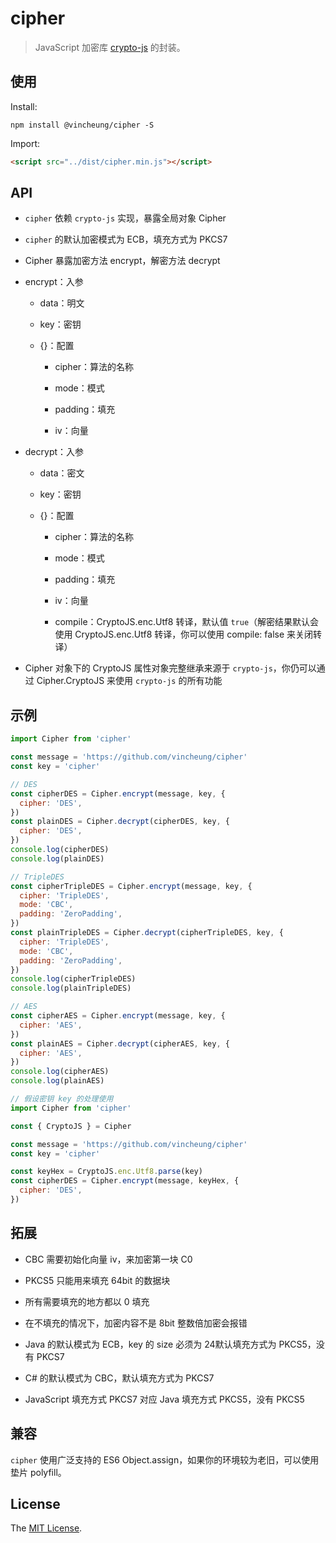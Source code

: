 # cipher

> JavaScript 加密库 [crypto-js] 的封装。

## 使用

Install:

```shell
npm install @vincheung/cipher -S
```

Import:

```html
<script src="../dist/cipher.min.js"></script>
```

## API

- `cipher` 依赖 `crypto-js` 实现，暴露全局对象 Cipher

- `cipher` 的默认加密模式为 ECB，填充方式为 PKCS7

- Cipher 暴露加密方法 encrypt，解密方法 decrypt

- encrypt：入参

  - data：明文

  - key：密钥

  - {}：配置

    - cipher：算法的名称

    - mode：模式

    - padding：填充

    - iv：向量

- decrypt：入参

  - data：密文

  - key：密钥

  - {}：配置

    - cipher：算法的名称

    - mode：模式

    - padding：填充

    - iv：向量

    - compile：CryptoJS.enc.Utf8 转译，默认值 `true`（解密结果默认会使用 CryptoJS.enc.Utf8 转译，你可以使用 compile: false 来关闭转译）

- Cipher 对象下的 CryptoJS 属性对象完整继承来源于 `crypto-js`，你仍可以通过 Cipher.CryptoJS 来使用 `crypto-js` 的所有功能

## 示例

```js
import Cipher from 'cipher'

const message = 'https://github.com/vincheung/cipher'
const key = 'cipher'

// DES
const cipherDES = Cipher.encrypt(message, key, {
  cipher: 'DES',
})
const plainDES = Cipher.decrypt(cipherDES, key, {
  cipher: 'DES',
})
console.log(cipherDES)
console.log(plainDES)

// TripleDES
const cipherTripleDES = Cipher.encrypt(message, key, {
  cipher: 'TripleDES',
  mode: 'CBC',
  padding: 'ZeroPadding',
})
const plainTripleDES = Cipher.decrypt(cipherTripleDES, key, {
  cipher: 'TripleDES',
  mode: 'CBC',
  padding: 'ZeroPadding',
})
console.log(cipherTripleDES)
console.log(plainTripleDES)

// AES
const cipherAES = Cipher.encrypt(message, key, {
  cipher: 'AES',
})
const plainAES = Cipher.decrypt(cipherAES, key, {
  cipher: 'AES',
})
console.log(cipherAES)
console.log(plainAES)
```

```js
// 假设密钥 key 的处理使用
import Cipher from 'cipher'

const { CryptoJS } = Cipher

const message = 'https://github.com/vincheung/cipher'
const key = 'cipher'

const keyHex = CryptoJS.enc.Utf8.parse(key)
const cipherDES = Cipher.encrypt(message, keyHex, {
  cipher: 'DES',
})
```

## 拓展

- CBC 需要初始化向量 iv，来加密第一块 C0

- PKCS5 只能用来填充 64bit 的数据块

- 所有需要填充的地方都以 0 填充

- 在不填充的情况下，加密内容不是 8bit 整数倍加密会报错

- Java 的默认模式为 ECB，key 的 size 必须为 24默认填充方式为 PKCS5，没有 PKCS7

- C# 的默认模式为 CBC，默认填充方式为 PKCS7

- JavaScript 填充方式 PKCS7 对应 Java 填充方式 PKCS5，没有 PKCS5

## 兼容

`cipher` 使用广泛支持的 ES6 Object.assign，如果你的环境较为老旧，可以使用垫片 polyfill。

## License

The [MIT License].

[crypto-js]: https://github.com/brix/crypto-js

[mit license]: ./LICENSE
